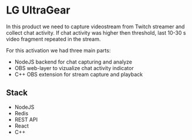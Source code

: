 # LG UltraGear

In this product we need to capture videostream from Twitch streamer and collect chat activity. If chat activity was higher then threshold, last 10-30 s video fragment repeated in the stream. 

For this activation we had three main parts:
- NodeJS backend for chat capturing and analyze
- OBS web-layer to vizualize chat activity indicator
- C++ OBS extension for stream capture and playback

## Stack
- NodeJS
- Redis
- REST API
- React
- C++
